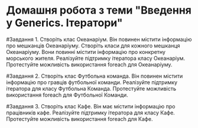 # Домашня робота з теми "Введення у Generics. Ітератори"

#Завдання 1.
Створіть клас Океанаріум. Він повинен містити
інформацію про мешканців Океанаріуму. Створіть класи
для кожного мешканця Океанаріуму. Вони повинні містити інформацію про конкретну морського жителя. Реалізуйте підтримку ітератора класу Океанаріум.
Протестуйте можливість використання foreach для
Океанаріуму.

#Завдання 2.
Створіть клас Футбольна команда. Він повинен містити інформацію про гравців футбольної команди.
Реалізуйте підтримку ітератора для класу Футбольна
Команда. Протестуйте можливість використання
foreach для Футбольної Команди.

#Завдання 3.
Створіть клас Кафе. Він має містити інформацію про працівників кафе. Реалізуйте підтримку ітератора
для класу Кафе. Протестуйте можливість використання foreach для Кафе.
